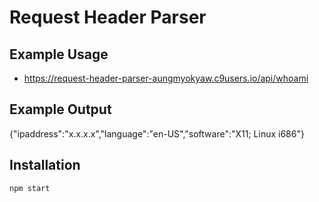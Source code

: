 # Request Header Parser

## Example Usage
- https://request-header-parser-aungmyokyaw.c9users.io/api/whoami

## Example Output
{"ipaddress":"x.x.x.x","language":"en-US","software":"X11; Linux i686"}

## Installation
```
npm start
````
